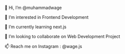 👋 Hi, I’m @muhammadwage

👀 I’m interested in Frontend Development

🌱 I’m currently learning next.js

💞️ I’m looking to collaborate on Web Development Project

📫 Reach me on Instagram : @wage.js

<!---
muhammadwage/muhammadwage is a ✨ special ✨ repository because its `README.md` (this file) appears on your GitHub profile.
You can click the Preview link to take a look at your changes.
--->
